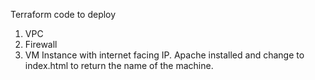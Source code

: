 Terraform code to deploy

1) VPC
2) Firewall
3) VM Instance with internet facing IP.  Apache installed and change to index.html to return the name of the machine.

